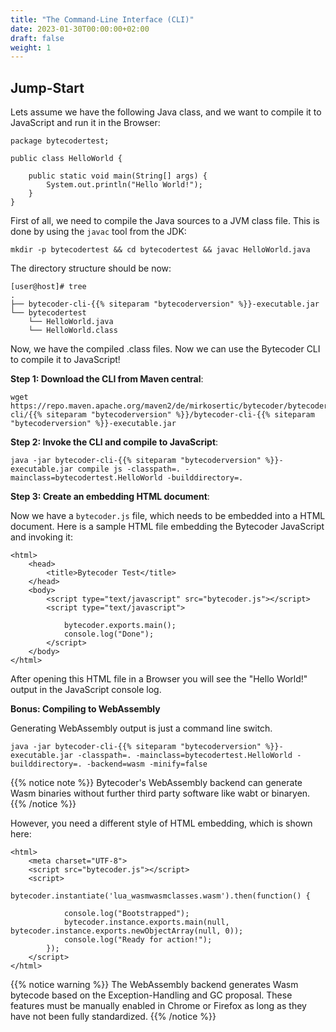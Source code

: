 ```yaml
---
title: "The Command-Line Interface (CLI)"
date: 2023-01-30T00:00:00+02:00
draft: false
weight: 1
---
```


## Jump-Start

Lets assume we have the following Java class, and we want to compile it to JavaScript and run it in the Browser:

```
package bytecodertest;

public class HelloWorld {

    public static void main(String[] args) {
        System.out.println("Hello World!");
    }
}
```

First of all, we need to compile the Java sources to a JVM class file. This is done by using the `javac` tool from the JDK:

```
mkdir -p bytecodertest && cd bytecodertest && javac HelloWorld.java
```

The directory structure should be now:
```
[user@host]# tree
.
├── bytecoder-cli-{{% siteparam "bytecoderversion" %}}-executable.jar
└── bytecodertest
    └── HelloWorld.java
    └── HelloWorld.class

```

Now, we have the compiled .class files. Now we can use the Bytecoder CLI to compile it to JavaScript!

**Step 1: Download the CLI from Maven central**:

``` 
wget https://repo.maven.apache.org/maven2/de/mirkosertic/bytecoder/bytecoder-cli/{{% siteparam "bytecoderversion" %}}/bytecoder-cli-{{% siteparam "bytecoderversion" %}}-executable.jar
```

**Step 2: Invoke the CLI and compile to JavaScript**:

```
java -jar bytecoder-cli-{{% siteparam "bytecoderversion" %}}-executable.jar compile js -classpath=. -mainclass=bytecodertest.HelloWorld -builddirectory=.
```

**Step 3: Create an embedding HTML document**:

Now we have a `bytecoder.js` file, which needs to be embedded into a HTML document. Here is a sample
HTML file embedding the Bytecoder JavaScript and invoking it:

```
<html>
    <head>
        <title>Bytecoder Test</title>
    </head>
    <body>
        <script type="text/javascript" src="bytecoder.js"></script>
        <script type="text/javascript">

            bytecoder.exports.main();
            console.log("Done");
        </script>
    </body>
</html>
```

After opening this HTML file in a Browser you will see the "Hello World!" output in the JavaScript console log.

**Bonus: Compiling to WebAssembly**

Generating WebAssembly output is just a command line switch. 

```
java -jar bytecoder-cli-{{% siteparam "bytecoderversion" %}}-executable.jar -classpath=. -mainclass=bytecodertest.HelloWorld -builddirectory=. -backend=wasm -minify=false
```

{{% notice note %}}
Bytecoder's WebAssembly backend can generate Wasm binaries without further third party software like wabt or binaryen.
{{% /notice %}}

However, you need a different style of
HTML embedding, which is shown here:

```
<html>
    <meta charset="UTF-8">
    <script src="bytecoder.js"></script>
    <script>
        bytecoder.instantiate('lua_wasmwasmclasses.wasm').then(function() {

            console.log("Bootstrapped");
            bytecoder.instance.exports.main(null, bytecoder.instance.exports.newObjectArray(null, 0));
            console.log("Ready for action!");
        });
    </script>
</html>
```

{{% notice warning %}}
The WebAssembly backend generates Wasm bytecode based on the Exception-Handling and GC proposal. These features
must be manually enabled in Chrome or Firefox as long as they have not been fully standardized.
{{% /notice %}}
